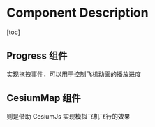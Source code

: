 # Component Description

[toc]

## Progress 组件

实现拖拽事件，可以用于控制飞机动画的播放进度

## CesiumMap 组件

则是借助 CesiumJs 实现模拟飞机飞行的效果
